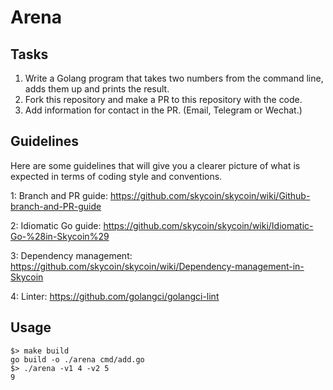 # Arena

## Tasks

1. Write a Golang program that takes two numbers from the command line, adds them up and prints the result.
2. Fork this repository and make a PR to this repository with the code.
3. Add information for contact in the PR. (Email, Telegram or Wechat.)

## Guidelines
Here are some guidelines that will give you a clearer picture of what is expected in terms of coding style and conventions.

1: Branch and PR guide:
https://github.com/skycoin/skycoin/wiki/Github-branch-and-PR-guide

2: Idiomatic Go guide:
https://github.com/skycoin/skycoin/wiki/Idiomatic-Go-%28in-Skycoin%29

3: Dependency management:
https://github.com/skycoin/skycoin/wiki/Dependency-management-in-Skycoin

4: Linter:
https://github.com/golangci/golangci-lint

## Usage
```
$> make build
go build -o ./arena cmd/add.go
$> ./arena -v1 4 -v2 5
9
```
